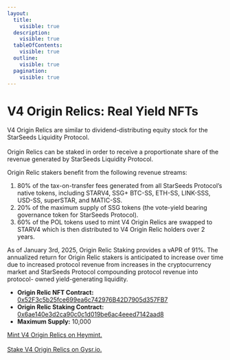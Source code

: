 ```yaml
---
layout:
  title:
    visible: true
  description:
    visible: true
  tableOfContents:
    visible: true
  outline:
    visible: true
  pagination:
    visible: true
---
```


# V4 Origin Relics: Real Yield NFTs

V4 Origin Relics are similar to dividend-distributing equity stock for the StarSeeds Liquidity Protocol.\
\
Origin Relics can be staked in order to receive a proportionate share of the revenue generated by StarSeeds Liquidity Protocol.

Origin Relic stakers benefit from the following revenue streams:

1. 80% of the tax-on-transfer fees generated from all StarSeeds Protocol’s native tokens, including STARV4, SSG+ BTC-SS, ETH-SS, LINK-SSS, USD-SS, superSTAR, and MATIC-SS.
2. 20% of the maximum supply of SSG tokens (the vote-yield bearing governance token for StarSeeds Protocol).
3. 60% of the POL tokens used to mint V4 Origin Relics are swapped to STARV4 which is then distributed to V4 Origin Relic holders over 2 years.

As of January 3rd, 2025, Origin Relic Staking provides a vAPR of 91%. The annualized return for  Origin Relic stakers is anticipated to increase over time due to increased protocol revenue from increases in the cryptocurrency market and StarSeeds Protocol compounding protocol revenue into protocol- owned yield-generating liquidity.

* **Origin Relic NFT Contract:** [0x52F3c5b25fce699ea6c742976B42D7905d357FB7](https://polygonscan.com/address/0x52f3c5b25fce699ea6c742976b42d7905d357fb7)
* **Origin Relic Staking Contract:** [0x6ae140e3d2ca90c0c1d019be6ac4eeed7142aad8](https://polygonscan.com/address/0x6ae140e3d2ca90c0c1d019be6ac4eeed7142aad8)
* **Maximum Supply:** 10,000

[Mint V4 Origin Relics on Heymint. ](https://launchpad.heymint.xyz/mint/v4-origin-relics-by-starseeds-protocol)\
\
[Stake V4 Origin Relics on Gysr.io. ](https://app.gysr.io/pool/0x6ae140e3d2ca90c0c1d019be6ac4eeed7142aad8?network=polygon)
